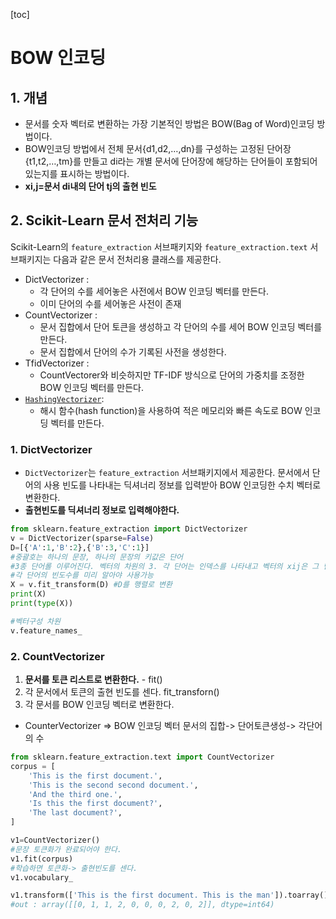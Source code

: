 [toc]

# BOW 인코딩

## 1. 개념

- 문서를 숫자 벡터로 변환하는 가장 기본적인 방법은 BOW(Bag of Word)인코딩 방법이다.
- BOW인코딩 방법에서 전체 문서{d1,d2,…,dn}를 구성하는 고정된 단어장 {t1,t2,…,tm}를 만들고 di라는 개별 문서에 단어장에 해당하는 단어들이 포함되어 있는지를 표시하는 방법이다.
- **xi,j=문서 di내의 단어 tj의 출현 빈도**



## 2.  Scikit-Learn 문서 전처리 기능

Scikit-Learn의 `feature_extraction` 서브패키지와 `feature_extraction.text` 서브패키지는 다음과 같은 문서 전처리용 클래스를 제공한다.

- DictVectorizer : 
  - 각 단어의 수를 세어놓은 사전에서 BOW 인코딩 벡터를 만든다.
  - 이미 단어의 수를 세어놓은 사전이 존재
- CountVectorizer :
  - 문서 집합에서 단어 토큰을 생성하고 각 단어의 수를 세어 BOW 인코딩 벡터를 만든다.
  - 문서 집합에서 단어의 수가 기록된 사전을 생성한다.
- TfidVectorizer : 
  - CountVectorer와 비슷하지만 TF-IDF 방식으로 단어의 가중치를 조정한 BOW 인코딩 벡터를 만든다.
- [`HashingVectorizer`](http://scikit-learn.org/stable/modules/generated/sklearn.feature_extraction.text.HashingVectorizer.html):
  - 해시 함수(hash function)을 사용하여 적은 메모리와 빠른 속도로 BOW 인코딩 벡터를 만든다.

### 1. DictVectorizer

- `DictVectorizer`는 `feature_extraction` 서브패키지에서 제공한다. 문서에서 단어의 사용 빈도를 나타내는 딕셔너리 정보를 입력받아 BOW 인코딩한 수치 벡터로 변환한다.
- **출현빈도를 딕셔너리 정보로 입력해야한다.**



```python
from sklearn.feature_extraction import DictVectorizer
v = DictVectorizer(sparse=False)
D=[{'A':1,'B':2},{'B':3,'C':1}]
#중괄호는 하나의 문장, 하나의 문장의 키값은 단어
#3종 단어롤 이루어진다. 벡터의 차원의 3. 각 단어는 인덱스를 나타내고 벡터의 xij은 그 단어의 빈도수
#각 단어의 빈도수를 미리 알아야 사용가능
X = v.fit_transform(D) #D를 행렬로 변환
print(X)
print(type(X))

#벡터구성 차원
v.feature_names_ 
```



### 2. CountVectorizer

1. **문서를 토큰 리스트로 변환한다.** - fit()
2. 각 문서에서 토큰의 출현 빈도를 센다. fit_transforn()
3. 각 문서를 BOW 인코딩 벡터로 변환한다.

- CounterVectorizer => BOW 인코딩 벡터 문서의 집합-> 단어토큰생성-> 각단어의 수

```python
from sklearn.feature_extraction.text import CountVectorizer
corpus = [
    'This is the first document.',
    'This is the second second document.',
    'And the third one.',
    'Is this the first document?',
    'The last document?',
]

v1=CountVectorizer()
#문장 토큰화가 완료되어야 한다.
v1.fit(corpus)
#학습하면 토큰화-> 출현빈도를 센다.
v1.vocabulary_

v1.transform(['This is the first document. This is the man']).toarray()
#out : array([[0, 1, 1, 2, 0, 0, 0, 2, 0, 2]], dtype=int64)
```

